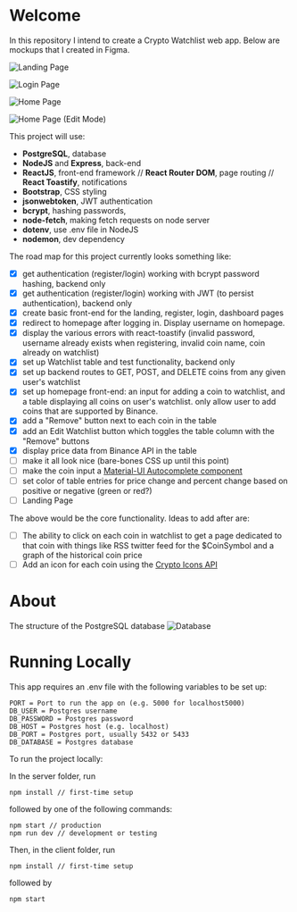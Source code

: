# Welcome

In this repository I intend to create a Crypto Watchlist web app. Below are mockups that I created in Figma.

![Landing Page](https://user-images.githubusercontent.com/52224377/110902002-cb416f80-82ca-11eb-9972-480ee2dee246.png)

![Login Page](https://user-images.githubusercontent.com/52224377/110894623-cde99800-82bd-11eb-8b3a-b02c25cd0d12.png)

![Home Page](https://user-images.githubusercontent.com/52224377/110894627-d0e48880-82bd-11eb-89dc-50163993afb5.png)

![Home Page (Edit Mode)](https://user-images.githubusercontent.com/52224377/110894630-d17d1f00-82bd-11eb-9461-dd31596bb012.png)

This project will use:

- **PostgreSQL**, database
- **NodeJS** and **Express**, back-end
- **ReactJS**, front-end framework // **React Router DOM**, page routing // **React Toastify**, notifications
- **Bootstrap**, CSS styling
- **jsonwebtoken**, JWT authentication
- **bcrypt**, hashing passwords,
- **node-fetch**, making fetch requests on node server
- **dotenv**, use .env file in NodeJS
- **nodemon**, dev dependency

The road map for this project currently looks something like:

- [x] get authentication (register/login) working with bcrypt password hashing, backend only
- [x] get authentication (register/login) working with JWT (to persist authentication), backend only
- [x] create basic front-end for the landing, register, login, dashboard pages
- [x] redirect to homepage after logging in. Display username on homepage.
- [x] display the various errors with react-toastify (invalid password, username already exists when registering, invalid coin name, coin already on watchlist)
- [x] set up Watchlist table and test functionality, backend only
- [x] set up backend routes to GET, POST, and DELETE coins from any given user's watchlist
- [x] set up homepage front-end: an input for adding a coin to watchlist, and a table displaying all coins on user's watchlist. only allow user to add coins that are supported by Binance.
- [x] add a "Remove" button next to each coin in the table
- [x] add an Edit Watchlist button which toggles the table column with the "Remove" buttons
- [x] display price data from Binance API in the table
- [ ] make it all look nice (bare-bones CSS up until this point)
- [ ] make the coin input a [Material-UI Autocomplete component](https://material-ui.com/components/autocomplete/)
- [ ] set color of table entries for price change and percent change based on positive or negative (green or red?)
- [ ] Landing Page

The above would be the core functionality. Ideas to add after are:

- [ ] The ability to click on each coin in watchlist to get a page dedicated to that coin with things like RSS twitter feed for the $CoinSymbol and a graph of the historical coin price
- [ ] Add an icon for each coin using the [Crypto Icons API](https://cryptoicons.org/)

# About

The structure of the PostgreSQL database
![Database](https://user-images.githubusercontent.com/52224377/111240786-e31a3b80-85c9-11eb-9c29-30bf8dbeac87.PNG)

# Running Locally

This app requires an .env file with the following variables to be set up:

```
PORT = Port to run the app on (e.g. 5000 for localhost5000)
DB_USER = Postgres username
DB_PASSWORD = Postgres password
DB_HOST = Postgres host (e.g. localhost)
DB_PORT = Postgres port, usually 5432 or 5433
DB_DATABASE = Postgres database
```

To run the project locally:

In the server folder, run

```
npm install // first-time setup
```

followed by one of the following commands:

```
npm start // production
npm run dev // development or testing
```

Then, in the client folder, run

```
npm install // first-time setup
```

followed by

```
npm start
```
